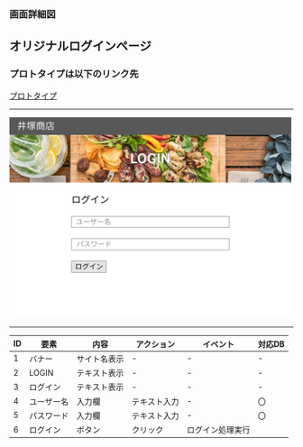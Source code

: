 ### 画面詳細図
## オリジナルログインページ
### プロトタイプは以下のリンク先
[プロトタイプ](https://www.figma.com/file/iN4iPbRPMB0Yrkr3Ckt9mN/Untitled?node-id=0%3A1)
*****
<img src="../img/orignal-loginpage.png" width="500">

*****

| ID | 要素 | 内容 | アクション | イベント | 対応DB |
|----|------|------|-----------|----------|--------|
|1   |バナー|サイト名表示|-     |-         |-       |
|2   |LOGIN|テキスト表示|-     |-         |-       |
|3   |ログイン|テキスト表示|-   |-         |-       |
|4   |ユーザー名|入力欄|テキスト入力|-         |〇|
|5   |パスワード|入力欄|テキスト入力|-         |〇|
|6   |ログイン|ボタン|クリック|ログイン処理実行| |

